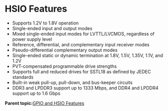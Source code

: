 # HSIO Features

-   Supports 1.2V to 1.8V operation
-   Single-ended input and output modes
-   Mixed single-ended input modes for LVTTL/LVCMOS, regardless of power supply level
-   Reference, differential, and complementary input receiver modes
-   Pseudo-differential complementary output modes
-   Single-ended static or dynamic termination at 1.8V, 1.5V, 1.35V, 1.1V, and 1.2V
-   PVT-compensated programmable drive strengths
-   Supports full and reduced drives for SSTL18 as defined by JEDEC standards
-   Built-in weak pull-up, pull-down, and bus-keeper circuits
-   DDR3 and LPDDR3 support up to 1333 Mbps, and DDR4 and LPDDR4 support up to 1.6 Gbps

**Parent topic:**[GPIO and HSIO Features](GUID-23E56AA0-2ADD-4502-96F7-CEADD3ABE1D6.md)

